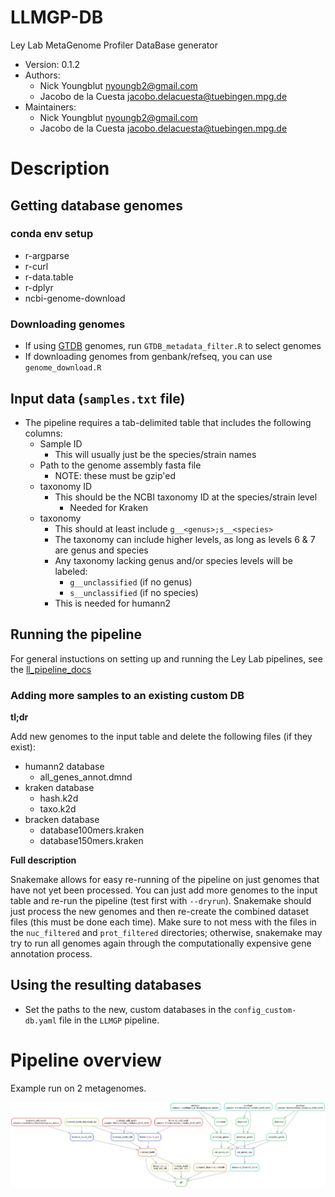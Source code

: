 LLMGP-DB
========

Ley Lab MetaGenome Profiler DataBase generator

* Version: 0.1.2
* Authors:
  * Nick Youngblut <nyoungb2@gmail.com>
  * Jacobo de la Cuesta <jacobo.delacuesta@tuebingen.mpg.de>
* Maintainers:
  * Nick Youngblut <nyoungb2@gmail.com>
  * Jacobo de la Cuesta <jacobo.delacuesta@tuebingen.mpg.de>


# Description

## Getting database genomes

### conda env setup

* r-argparse
* r-curl
* r-data.table
* r-dplyr
* ncbi-genome-download

### Downloading genomes

* If using [GTDB](https://gtdb.ecogenomic.org/) genomes, run `GTDB_metadata_filter.R` to select genomes
* If downloading genomes from genbank/refseq, you can use `genome_download.R`

## Input data (`samples.txt` file)

* The pipeline requires a tab-delimited table that includes the following columns:
  * Sample ID
    * This will usually just be the species/strain names
  * Path to the genome assembly fasta file
    * NOTE: these must be gzip'ed
  * taxonomy ID
    * This should be the NCBI taxonomy ID at the species/strain level
      * Needed for Kraken
  * taxonomy
    * This should at least include `g__<genus>;s__<species>`
    * The taxonomy can include higher levels, as long as levels 6 & 7 are genus and species
    * Any taxonomy lacking genus and/or species levels will be labeled:
      * `g__unclassified`  (if no genus)
      * `s__unclassified`  (if no species)
    * This is needed for humann2
    
## Running the pipeline

For general instuctions on setting up and running the Ley Lab pipelines, see the [ll_pipeline_docs](https://gitlab.tuebingen.mpg.de/leylabmpi/pipelines/ll_pipeline_docs)

### Adding more samples to an existing custom DB

**tl;dr**

Add new genomes to the input table and delete the following files (if they exist):

* humann2 database
  * all_genes_annot.dmnd
* kraken database
  * hash.k2d
  * taxo.k2d
* bracken database
  * database100mers.kraken
  * database150mers.kraken

**Full description**

Snakemake allows for easy re-running of the pipeline on just genomes that have not yet been processed.
You can just add more genomes to the input table and re-run the pipeline (test first with `--dryrun`).
Snakemake should just process the new genomes and then re-create the combined dataset files (this must be done each time).
Make sure to not mess with the files in the `nuc_filtered` and `prot_filtered` directories; otherwise,
snakemake may try to run all genomes again through the computationally expensive gene annotation process.


## Using the resulting databases

* Set the paths to the new, custom databases in the `config_custom-db.yaml` file in the `LLMGP` pipeline.


# Pipeline overview

Example run on 2 metagenomes. 

![DAG](./llmgp-db_dag.png)

